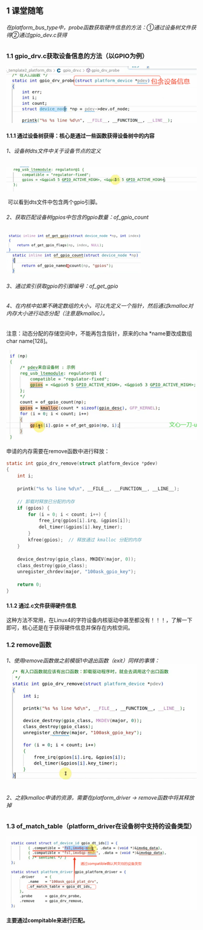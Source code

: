 ## 1 课堂随笔

###### 在platform_bus_type中，probe函数获取硬件信息的方法：①通过设备树文件获得②通过gpio_dev.c获得

### 1.1 gpio_drv.c获取设备信息的方法（以GPIO为例）

![image-20241212135632498](../../../6.图片/image-20241212135632498.png)

#### 1.1.1 通过设备树获得：核心是通过一些函数获得设备树中的内容

###### 1、设备树dts文件中关于设备节点的定义

![image-20241212135050728](../../../6.图片/image-20241212135050728.png)

​	可以看到dts文件中包含两个gpio引脚。

###### 2、获取匹配设备树gpios中包含的gpio数量：of_gpio_count

<img src="../../../6.图片/image-20241212134735025.png" alt="image-20241212134735025" style="zoom:50%;" />

###### 3、通过索引获取gpio的引脚编号：of_get_gpio



###### 4、在内核中如果不确定数组的大小，可以先定义一个指针，然后通过kmalloc对内存大小进行动态分配（注意是kmalloc）。

注意：动态分配的存储空间中，不能再包含指针，原来的cha *name要改成数组char name[128]。

![image-20241212140056903](../../../6.图片/image-20241212140056903.png)

申请的内存需要在remove函数中进行释放：

```c
static int gpio_drv_remove(struct platform_device *pdev)
{
    int i;
    
    printk("%s %s line %d\n", __FILE__, __FUNCTION__, __LINE__);

    // 卸载时释放已分配的内存
    if (gpios) {
        for (i = 0; i < count; i++) {
            free_irq(gpios[i].irq, &gpios[i]);
            del_timer(&gpios[i].key_timer);
        }
        kfree(gpios);  // 释放通过 kmalloc 分配的内存
    }

    device_destroy(gpio_class, MKDEV(major, 0));
    class_destroy(gpio_class);
    unregister_chrdev(major, "100ask_gpio_key");

    return 0;
}

```







#### 1.1.2 通过.c文件获得硬件信息

​	这种方法不常用，在Linux4的字符设备内核驱动中甚至都没有！！！，了解一下即可，核心还是在于获得硬件信息并保存在内核空间。

### 1.2 remove函数

###### 1、使用remove函数做之前模版1中退出函数（exit）同样的事情：![image-20241212153504092](../../../6.图片/image-20241212153504092.png)

###### 2、之前kmalloc申请的资源，需要在platform_driver -> remove函数中将其释放掉



### 1.3 of_match_table（platform_driver在设备树中支持的设备类型）

![image-20241212154026033](../../../6.图片/image-20241212154026033.png)

**主要通过compitable来进行匹配。**